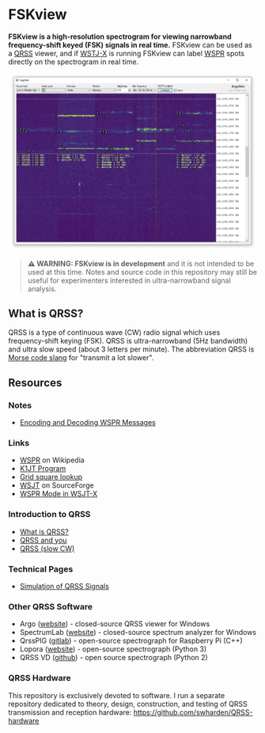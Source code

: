 # FSKview
**FSKview is a high-resolution spectrogram for viewing narrowband frequency-shift keyed (FSK) signals in real time.** FSKview can be used as a [QRSS](#QRSS) viewer, and if [WSTJ-X](https://physics.princeton.edu/pulsar/K1JT/wsjtx.html) is running FSKview can label [WSPR](doc/wspr.md) spots directly on the spectrogram in real time.

![](doc/screenshot.jpg)

> **⚠️ WARNING: FSKview is in development** and it is not intended to be used at this time. Notes and source code in this repository may still be useful for experimenters interested in ultra-narrowband signal analysis.

## What is QRSS?

QRSS is a type of continuous wave (CW) radio signal which uses frequency-shift keying (FSK). QRSS is ultra-narrowband (5Hz bandwidth) and ultra slow speed (about 3 letters per minute). The abbreviation QRSS is [Morse code slang](https://en.wikipedia.org/wiki/Q_code) for "transmit a lot slower".

## Resources

### Notes
* [Encoding and Decoding WSPR Messages](doc/wspr.md)

### Links
* [WSPR](https://en.wikipedia.org/wiki/WSPR_(amateur_radio_software)) on Wikipedia
* [K1JT Program](http://physics.princeton.edu/pulsar/K1JT/devel.html)
* [Grid square lookup](http://www.levinecentral.com/ham/grid_square.php?Grid=FN20)
* [WSJT](https://sourceforge.net/projects/wsjt/) on SourceForge
* [WSPR Mode in WSJT-X](https://wsprnet.org/drupal/node/5563)

### Introduction to QRSS
  * [What is QRSS?](https://www.qsl.net/m0ayf/What-is-QRSS.html)
  * [QRSS and you](http://www.ka7oei.com/qrss1.html)
  * [QRSS (slow CW)](https://sites.google.com/site/qrssinfo/QRSS-Slow-CW)

### Technical Pages
  * [Simulation of QRSS Signals](https://www.qsl.net/pa2ohh/12qrsssim1.htm)

### Other QRSS Software

* Argo ([website](http://digilander.libero.it/i2phd/argo/)) - closed-source QRSS viewer for Windows
* SpectrumLab ([website](http://www.qsl.net/dl4yhf/spectra1.html)) - closed-source spectrum analyzer for Windows 
* QrssPIG ([gitlab](https://gitlab.com/hb9fxx/qrsspig)) - open-source spectrograph for Raspberry Pi (C++)
* Lopora ([website](http://www.qsl.net/pa2ohh/11lop.htm)) - open-source spectrograph (Python 3) 
* QRSS VD ([github](https://github.com/swharden/QRSS-VD)) - open source spectrograph (Python 2)

### QRSS Hardware
This repository is exclusively devoted to software. I run a separate repository dedicated to theory, design, construction, and testing of QRSS transmission and reception hardware: https://github.com/swharden/QRSS-hardware
